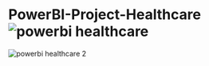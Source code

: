 # PowerBI-Project-Healthcare![powerbi healthcare](https://github.com/jobinkabraham21/PowerBI-Project-Healthcare/assets/110444926/08872095-7626-46f1-86f6-0ca11f2d43b9)
![powerbi healthcare 2](https://github.com/jobinkabraham21/PowerBI-Project-Healthcare/assets/110444926/e7369990-b043-473f-b129-bf38b9253b96)
